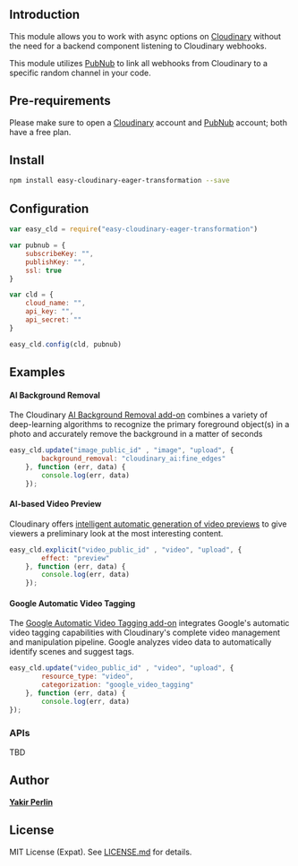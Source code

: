 
## Introduction

This module allows you to work with async options on [Cloudinary](https://cloudinary.com/) without the need for a backend component listening to Cloudinary webhooks. 

This module utilizes [PubNub](https://www.pubnub.com/) to link all webhooks from Cloudinary to a specific random channel in your code.

## Pre-requirements

Please make sure to open a [Cloudinary](https://cloudinary.com/) account and [PubNub](https://www.pubnub.com/) account; both have a free plan.
 
## Install

```sh
npm install easy-cloudinary-eager-transformation --save
```
## Configuration

```js
var easy_cld = require("easy-cloudinary-eager-transformation")

var pubnub = {
    subscribeKey: "",
    publishKey: "",
    ssl: true
}

var cld = {
    cloud_name: "",
    api_key: "",
    api_secret: ""
}

easy_cld.config(cld, pubnub)
```

## Examples

#### AI Background Removal
The Cloudinary [AI Background Removal add-on](https://cloudinary.com/documentation/cloudinary_ai_background_removal_addon#:~:text=The%20Cloudinary%20AI%20Background%20Removal,in%20a%20matter%20of%20seconds.) combines a variety of deep-learning algorithms to recognize the primary foreground object(s) in a photo and accurately remove the background in a matter of seconds

```js
easy_cld.update("image_public_id" , "image", "upload", {
        background_removal: "cloudinary_ai:fine_edges"
    }, function (err, data) {
        console.log(err, data)
    });
```

#### AI-based Video Preview
Cloudinary offers [intelligent automatic generation of video previews](https://cloudinary.com/blog/auto_generate_video_previews_with_great_results_every_time) to give viewers a preliminary look at the most interesting content. 

```js
easy_cld.explicit("video_public_id" , "video", "upload", {
        effect: "preview"
    }, function (err, data) {
        console.log(err, data)
    });
```

#### Google Automatic Video Tagging
The [Google Automatic Video Tagging add-on](https://cloudinary.com/documentation/google_automatic_video_tagging_addon) integrates Google's automatic video tagging capabilities with Cloudinary's complete video management and manipulation pipeline. Google analyzes video data to automatically identify scenes and suggest tags.

```js
easy_cld.update("video_public_id" , "video", "upload", {
        resource_type: "video",
        categorization: "google_video_tagging"
    }, function (err, data) {
        console.log(err, data)
});
```

### APIs

TBD

Author
------
[**Yakir Perlin**](https://www.linkedin.com/in/yakirperlin/)

License
-------
MIT License (Expat). See [LICENSE.md](https://github.com/yakirp/easy-cloudinary-eager-transformation/blob/main/LICENSE) for details.

